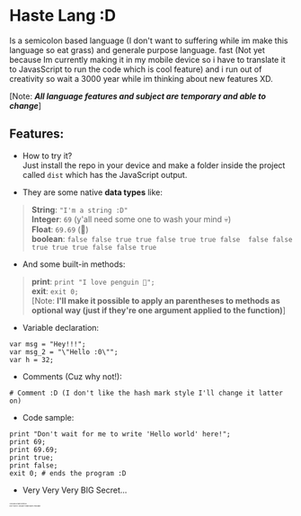 # Haste Lang :D 
Is a semicolon based language (I don't want to suffering while im make this language so eat grass) and generale purpose language. fast (Not yet because Im currently making it in my mobile device so i have to translate it to JavasScript to run the code which is cool feature) and i run out of creativity so wait a 3000 year while im thinking about new features XD.

[Note:
**_All language features and subject are temporary 
and able to change_**]

## Features:
- How to try it? <br/>
Just install the repo in your device and make a folder inside the project called `dist`
which has the JavaScript output.

- They are some native **data types** like: <br/>
> **String**: `"I'm a string :D"` <br/>
> **Integer**: `69` (y'all need some one to wash your mind 💀) <br/>
> **Float**: `69.69` (🤨) <br/>
> **boolean**: `false false true true false true true false  false false true true true false false true`

- And some built-in methods: <br/>
> **print**: `print "I love penguin 🐧";`<br/>
> **exit**: `exit 0;`<br/>
[Note: **I'll make it possible to apply an parentheses to methods as optional way (just if they're one argument applied to the function)**]

- Variable declaration: <br/>
```haste
var msg = "Hey!!!";
var msg_2 = "\"Hello :0\"";
var h = 32;
```

- Comments (Cuz why not!):
```haste 
# Comment :D (I don't like the hash mark style I'll change it latter on)
```

- Code sample:
```haste
print "Don't wait for me to write 'Hello world' here!";
print 69;
print 69.69;
print true;
print false;
exit 0; # ends the program :D
```

- Very Very Very BIG Secret...
<p style="font-size: 2pt;">I will add a main method<br/>Don't worry i wouldn't make java's misstake</p>
